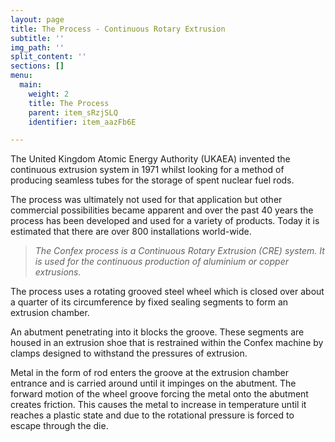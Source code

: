```yaml
---
layout: page
title: The Process - Continuous Rotary Extrusion
subtitle: ''
img_path: ''
split_content: ''
sections: []
menu:
  main:
    weight: 2
    title: The Process
    parent: item_sRzjSLQ
    identifier: item_aazFb6E

---
```

The United Kingdom Atomic Energy Authority (UKAEA) invented the continuous extrusion system in 1971 whilst looking for a method of producing seamless tubes for the storage of spent nuclear fuel rods.

The process was ultimately not used for that application but other commercial possibilities became apparent and over the past 40 years the process has been developed and used for a variety of products. Today it is estimated that there are over 800 installations world-wide.

> _The Confex process is a Continuous Rotary Extrusion (CRE) system. It is used for the continuous production of aluminium or copper extrusions._

The process uses a rotating grooved steel wheel which is closed over about a quarter of its circumference by fixed sealing segments to form an extrusion chamber.

An abutment penetrating into it blocks the groove. These segments are housed in an extrusion shoe that is restrained within the Confex machine by clamps designed to withstand the pressures of extrusion.

Metal in the form of rod enters the groove at the extrusion chamber entrance and is carried around until it impinges on the abutment. The forward motion of the wheel groove forcing the metal onto the abutment creates friction. This causes the metal to increase in temperature until it reaches a plastic state and due to the rotational pressure is forced to escape through the die.